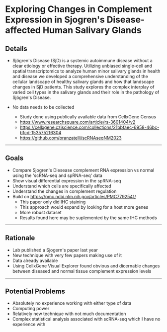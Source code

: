 # Exploring Changes in Complement Expression in Sjogren's Disease-affected Human Salivary Glands

## Details
- Sjögren's Disease (SjD) is a systemic autoimmune disease without a clear etiology or effective therapy. Utilizing unbiased single-cell and spatial transcriptomics to analyze human minor salivary glands in health and disease we developed a comprehensive understanding of the cellular landscape of healthy salivary glands and how that landscape changes in SjD patients. This study explores the complex interplay of varied cell types in the salivary glands and their role in the pathology of Sjögren's Disease.

- No data needs to be collected
    - Study done using publically available data from CellxGene Census
    - https://www.researchsquare.com/article/rs-3601404/v2
    - https://cellxgene.cziscience.com/collections/21bbfaec-6958-46bc-b1cd-1535752f6304
    - https://github.com/pranzatelli/scRNAseqNM2023

---

## Goals
- Compare Sjogren's Diesease complement RNA expression vs normal using the 'scRNA-seq and spRNA-seq' data
- Show visual differential expression in the spRNA-seq
- Understand which cells are specifically affected
- Understand the changes in complement regulation
- Build on https://pmc.ncbi.nlm.nih.gov/articles/PMC7792541/
    - This paper only did IHC staining
    - This approach would expand by looking for a host more genes
    - More robust dataset
    - Results found here may be suplemented by the same IHC methods

---
## Rationale
- Lab published a Sjogern's paper last year
- New technique with very few papers making use of it
- Data already available
- Using CellxGene Visual Explorer found obvious and dicernable changes between diseased and normal tissue complement expression levels

---
## Potential Problems
- Absolutely no experience working with either type of data
- Computing power
- Relatively new technique with not much documentation
- Complex statistical analysis associated with scRNA-seq which I have no experience with
